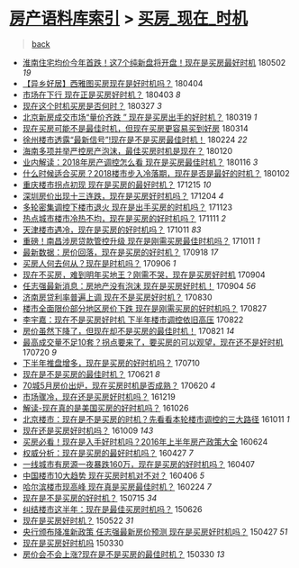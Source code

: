 [房产语料库索引](../../README.md)  > [买房_现在_时机](买房_现在_时机.md)
====
> [back](../README.md)

- [淮南住宅均价今年首跌！这7个纯新盘将开盘！现在是买房最好时机](http://jkwz.applinzi.com/ittc/7098556800276366343.html#%E6%B7%AE%E5%8D%97%E4%BD%8F%E5%AE%85%E5%9D%87%E4%BB%B7%E4%BB%8A%E5%B9%B4%E9%A6%96%E8%B7%8C%EF%BC%81%E8%BF%997%E4%B8%AA%E7%BA%AF%E6%96%B0%E7%9B%98%E5%B0%86%E5%BC%80%E7%9B%98%EF%BC%81%E7%8E%B0%E5%9C%A8%E6%98%AF%E4%B9%B0%E6%88%BF%E6%9C%80%E5%A5%BD%E6%97%B6%E6%9C%BA) 180502 *19* 
- [【异乡好居】西雅图买房现在是好时机吗？](http://jkwz.applinzi.com/ittc/7088056836983096337.html#%E3%80%90%E5%BC%82%E4%B9%A1%E5%A5%BD%E5%B1%85%E3%80%91%E8%A5%BF%E9%9B%85%E5%9B%BE%E4%B9%B0%E6%88%BF%E7%8E%B0%E5%9C%A8%E6%98%AF%E5%A5%BD%E6%97%B6%E6%9C%BA%E5%90%97%EF%BC%9F) 180404  
- [市场在下行 现在正是买房好时机？](http://jkwz.applinzi.com/ittc/7087686836266992651.html#%E5%B8%82%E5%9C%BA%E5%9C%A8%E4%B8%8B%E8%A1%8C+%E7%8E%B0%E5%9C%A8%E6%AD%A3%E6%98%AF%E4%B9%B0%E6%88%BF%E5%A5%BD%E6%97%B6%E6%9C%BA%EF%BC%9F) 180403 *8* 
- [现在这个时机买房是否何时？](http://jkwz.applinzi.com/ittc/7085047101769909259.html#%E7%8E%B0%E5%9C%A8%E8%BF%99%E4%B8%AA%E6%97%B6%E6%9C%BA%E4%B9%B0%E6%88%BF%E6%98%AF%E5%90%A6%E4%BD%95%E6%97%B6%EF%BC%9F) 180327 *3* 
- [北京新房成交市场“量价齐跌 ” 现在是买房出手的好时机？](http://jkwz.applinzi.com/ittc/7082204104841757712.html#%E5%8C%97%E4%BA%AC%E6%96%B0%E6%88%BF%E6%88%90%E4%BA%A4%E5%B8%82%E5%9C%BA%E2%80%9C%E9%87%8F%E4%BB%B7%E9%BD%90%E8%B7%8C+%E2%80%9D+%E7%8E%B0%E5%9C%A8%E6%98%AF%E4%B9%B0%E6%88%BF%E5%87%BA%E6%89%8B%E7%9A%84%E5%A5%BD%E6%97%B6%E6%9C%BA%EF%BC%9F) 180319 *1* 
- [现在买房可能不是最佳时机，但现在买房更容易买到好房](http://jkwz.applinzi.com/ittc/7080276203108041739.html#%E7%8E%B0%E5%9C%A8%E4%B9%B0%E6%88%BF%E5%8F%AF%E8%83%BD%E4%B8%8D%E6%98%AF%E6%9C%80%E4%BD%B3%E6%97%B6%E6%9C%BA%EF%BC%8C%E4%BD%86%E7%8E%B0%E5%9C%A8%E4%B9%B0%E6%88%BF%E6%9B%B4%E5%AE%B9%E6%98%93%E4%B9%B0%E5%88%B0%E5%A5%BD%E6%88%BF) 180314  
- [徐州楼市透露“最新信号”!现在是不是买房最佳时机！](http://jkwz.applinzi.com/ittc/7073644831916426247.html#%E5%BE%90%E5%B7%9E%E6%A5%BC%E5%B8%82%E9%80%8F%E9%9C%B2%E2%80%9C%E6%9C%80%E6%96%B0%E4%BF%A1%E5%8F%B7%E2%80%9D%21%E7%8E%B0%E5%9C%A8%E6%98%AF%E4%B8%8D%E6%98%AF%E4%B9%B0%E6%88%BF%E6%9C%80%E4%BD%B3%E6%97%B6%E6%9C%BA%EF%BC%81) 180224 *22* 
- [海南多项并举严控房产泡沫，最佳买房时机是现在？](http://jkwz.applinzi.com/ittc/7060688941638747143.html#%E6%B5%B7%E5%8D%97%E5%A4%9A%E9%A1%B9%E5%B9%B6%E4%B8%BE%E4%B8%A5%E6%8E%A7%E6%88%BF%E4%BA%A7%E6%B3%A1%E6%B2%AB%EF%BC%8C%E6%9C%80%E4%BD%B3%E4%B9%B0%E6%88%BF%E6%97%B6%E6%9C%BA%E6%98%AF%E7%8E%B0%E5%9C%A8%EF%BC%9F) 180120  
- [业内解读：2018年房产调控怎么看 现在是买房最佳时机？](http://jkwz.applinzi.com/ittc/7059133533728015367.html#%E4%B8%9A%E5%86%85%E8%A7%A3%E8%AF%BB%EF%BC%9A2018%E5%B9%B4%E6%88%BF%E4%BA%A7%E8%B0%83%E6%8E%A7%E6%80%8E%E4%B9%88%E7%9C%8B+%E7%8E%B0%E5%9C%A8%E6%98%AF%E4%B9%B0%E6%88%BF%E6%9C%80%E4%BD%B3%E6%97%B6%E6%9C%BA%EF%BC%9F) 180116 *3* 
- [什么时候适合买房？2018楼市步入冷落期，现在是否是最好的时机？](http://jkwz.applinzi.com/ittc/7054011147601052688.html#%E4%BB%80%E4%B9%88%E6%97%B6%E5%80%99%E9%80%82%E5%90%88%E4%B9%B0%E6%88%BF%EF%BC%9F2018%E6%A5%BC%E5%B8%82%E6%AD%A5%E5%85%A5%E5%86%B7%E8%90%BD%E6%9C%9F%EF%BC%8C%E7%8E%B0%E5%9C%A8%E6%98%AF%E5%90%A6%E6%98%AF%E6%9C%80%E5%A5%BD%E7%9A%84%E6%97%B6%E6%9C%BA%EF%BC%9F) 180102  
- [重庆楼市拐点初现 现在是买房的最好时机？](http://jkwz.applinzi.com/ittc/7047311816596653073.html#%E9%87%8D%E5%BA%86%E6%A5%BC%E5%B8%82%E6%8B%90%E7%82%B9%E5%88%9D%E7%8E%B0+%E7%8E%B0%E5%9C%A8%E6%98%AF%E4%B9%B0%E6%88%BF%E7%9A%84%E6%9C%80%E5%A5%BD%E6%97%B6%E6%9C%BA%EF%BC%9F) 171215 *10* 
- [深圳房价出现十三连跌，现在是买房好时机吗？](http://jkwz.applinzi.com/ittc/7043311542697722896.html#%E6%B7%B1%E5%9C%B3%E6%88%BF%E4%BB%B7%E5%87%BA%E7%8E%B0%E5%8D%81%E4%B8%89%E8%BF%9E%E8%B7%8C%EF%BC%8C%E7%8E%B0%E5%9C%A8%E6%98%AF%E4%B9%B0%E6%88%BF%E5%A5%BD%E6%97%B6%E6%9C%BA%E5%90%97%EF%BC%9F) 171204 *4* 
- [多轮密集调控下楼市退火 现在是出手买房的时机吗？](http://jkwz.applinzi.com/ittc/7039049442731230224.html#%E5%A4%9A%E8%BD%AE%E5%AF%86%E9%9B%86%E8%B0%83%E6%8E%A7%E4%B8%8B%E6%A5%BC%E5%B8%82%E9%80%80%E7%81%AB+%E7%8E%B0%E5%9C%A8%E6%98%AF%E5%87%BA%E6%89%8B%E4%B9%B0%E6%88%BF%E7%9A%84%E6%97%B6%E6%9C%BA%E5%90%97%EF%BC%9F) 171123  
- [热点城市楼市冷热不均，现在是买房的好时机吗？](http://jkwz.applinzi.com/ittc/7034721720617927696.html#%E7%83%AD%E7%82%B9%E5%9F%8E%E5%B8%82%E6%A5%BC%E5%B8%82%E5%86%B7%E7%83%AD%E4%B8%8D%E5%9D%87%EF%BC%8C%E7%8E%B0%E5%9C%A8%E6%98%AF%E4%B9%B0%E6%88%BF%E7%9A%84%E5%A5%BD%E6%97%B6%E6%9C%BA%E5%90%97%EF%BC%9F) 171111 *2* 
- [天津楼市遇冷，现在是买房的好时机吗？](http://jkwz.applinzi.com/ittc/7023270706647925776.html#%E5%A4%A9%E6%B4%A5%E6%A5%BC%E5%B8%82%E9%81%87%E5%86%B7%EF%BC%8C%E7%8E%B0%E5%9C%A8%E6%98%AF%E4%B9%B0%E6%88%BF%E7%9A%84%E5%A5%BD%E6%97%B6%E6%9C%BA%E5%90%97%EF%BC%9F) 171011 *83* 
- [重磅！南昌涉房贷款管控升级 现在是刚需买房最佳时机吗？](http://jkwz.applinzi.com/ittc/7023173051762607120.html#%E9%87%8D%E7%A3%85%EF%BC%81%E5%8D%97%E6%98%8C%E6%B6%89%E6%88%BF%E8%B4%B7%E6%AC%BE%E7%AE%A1%E6%8E%A7%E5%8D%87%E7%BA%A7+%E7%8E%B0%E5%9C%A8%E6%98%AF%E5%88%9A%E9%9C%80%E4%B9%B0%E6%88%BF%E6%9C%80%E4%BD%B3%E6%97%B6%E6%9C%BA%E5%90%97%EF%BC%9F) 171011 *1* 
- [最新数据：房价回落，现在是买房的好时机？](http://jkwz.applinzi.com/ittc/7014696463186265104.html#%E6%9C%80%E6%96%B0%E6%95%B0%E6%8D%AE%EF%BC%9A%E6%88%BF%E4%BB%B7%E5%9B%9E%E8%90%BD%EF%BC%8C%E7%8E%B0%E5%9C%A8%E6%98%AF%E4%B9%B0%E6%88%BF%E7%9A%84%E5%A5%BD%E6%97%B6%E6%9C%BA%EF%BC%9F) 170918 *17* 
- [买房人何去何从？现在是时机吗？](http://jkwz.applinzi.com/ittc/7010137819434189840.html#%E4%B9%B0%E6%88%BF%E4%BA%BA%E4%BD%95%E5%8E%BB%E4%BD%95%E4%BB%8E%EF%BC%9F%E7%8E%B0%E5%9C%A8%E6%98%AF%E6%97%B6%E6%9C%BA%E5%90%97%EF%BC%9F) 170906 *1* 
- [现在不买房，难到明年买地王？刚需不哭，现在是买房好时机](http://jkwz.applinzi.com/ittc/7009508432212919313.html#%E7%8E%B0%E5%9C%A8%E4%B8%8D%E4%B9%B0%E6%88%BF%EF%BC%8C%E9%9A%BE%E5%88%B0%E6%98%8E%E5%B9%B4%E4%B9%B0%E5%9C%B0%E7%8E%8B%EF%BC%9F%E5%88%9A%E9%9C%80%E4%B8%8D%E5%93%AD%EF%BC%8C%E7%8E%B0%E5%9C%A8%E6%98%AF%E4%B9%B0%E6%88%BF%E5%A5%BD%E6%97%B6%E6%9C%BA) 170904  
- [任志强最新消息：房地产没有泡沫 现在是买房好时机！](http://jkwz.applinzi.com/ittc/7009403844872897553.html#%E4%BB%BB%E5%BF%97%E5%BC%BA%E6%9C%80%E6%96%B0%E6%B6%88%E6%81%AF%EF%BC%9A%E6%88%BF%E5%9C%B0%E4%BA%A7%E6%B2%A1%E6%9C%89%E6%B3%A1%E6%B2%AB+%E7%8E%B0%E5%9C%A8%E6%98%AF%E4%B9%B0%E6%88%BF%E5%A5%BD%E6%97%B6%E6%9C%BA%EF%BC%81) 170904 *56* 
- [济南房贷利率普遍上调 现在不是买房好时机？](http://jkwz.applinzi.com/ittc/7007613670258115600.html#%E6%B5%8E%E5%8D%97%E6%88%BF%E8%B4%B7%E5%88%A9%E7%8E%87%E6%99%AE%E9%81%8D%E4%B8%8A%E8%B0%83+%E7%8E%B0%E5%9C%A8%E4%B8%8D%E6%98%AF%E4%B9%B0%E6%88%BF%E5%A5%BD%E6%97%B6%E6%9C%BA%EF%BC%9F) 170830  
- [楼市全面限价部分地区房价下跌 现在是刚需买房的好时机吗？](http://jkwz.applinzi.com/ittc/7006396244317176849.html#%E6%A5%BC%E5%B8%82%E5%85%A8%E9%9D%A2%E9%99%90%E4%BB%B7%E9%83%A8%E5%88%86%E5%9C%B0%E5%8C%BA%E6%88%BF%E4%BB%B7%E4%B8%8B%E8%B7%8C+%E7%8E%B0%E5%9C%A8%E6%98%AF%E5%88%9A%E9%9C%80%E4%B9%B0%E6%88%BF%E7%9A%84%E5%A5%BD%E6%97%B6%E6%9C%BA%E5%90%97%EF%BC%9F) 170827  
- [李宇嘉：现在不是买房好时机 下半年楼市调控依旧高压](http://jkwz.applinzi.com/ittc/7004454497248871185.html#%E6%9D%8E%E5%AE%87%E5%98%89%EF%BC%9A%E7%8E%B0%E5%9C%A8%E4%B8%8D%E6%98%AF%E4%B9%B0%E6%88%BF%E5%A5%BD%E6%97%B6%E6%9C%BA+%E4%B8%8B%E5%8D%8A%E5%B9%B4%E6%A5%BC%E5%B8%82%E8%B0%83%E6%8E%A7%E4%BE%9D%E6%97%A7%E9%AB%98%E5%8E%8B) 170822  
- [房价虽然下降了，但现在却不是买房的最佳时机！](http://jkwz.applinzi.com/ittc/7004191540816380945.html#%E6%88%BF%E4%BB%B7%E8%99%BD%E7%84%B6%E4%B8%8B%E9%99%8D%E4%BA%86%EF%BC%8C%E4%BD%86%E7%8E%B0%E5%9C%A8%E5%8D%B4%E4%B8%8D%E6%98%AF%E4%B9%B0%E6%88%BF%E7%9A%84%E6%9C%80%E4%BD%B3%E6%97%B6%E6%9C%BA%EF%BC%81) 170821 *14* 
- [最高成交量不足10套？拐点要来了，要买房的可以观望，现在还不是好时机](http://jkwz.applinzi.com/ittc/6992320554689102864.html#%E6%9C%80%E9%AB%98%E6%88%90%E4%BA%A4%E9%87%8F%E4%B8%8D%E8%B6%B310%E5%A5%97%EF%BC%9F%E6%8B%90%E7%82%B9%E8%A6%81%E6%9D%A5%E4%BA%86%EF%BC%8C%E8%A6%81%E4%B9%B0%E6%88%BF%E7%9A%84%E5%8F%AF%E4%BB%A5%E8%A7%82%E6%9C%9B%EF%BC%8C%E7%8E%B0%E5%9C%A8%E8%BF%98%E4%B8%8D%E6%98%AF%E5%A5%BD%E6%97%B6%E6%9C%BA) 170720 *9* 
- [下半年推盘增多，现在是买房的好时机吗？](http://jkwz.applinzi.com/ittc/6988736005648417797.html#%E4%B8%8B%E5%8D%8A%E5%B9%B4%E6%8E%A8%E7%9B%98%E5%A2%9E%E5%A4%9A%EF%BC%8C%E7%8E%B0%E5%9C%A8%E6%98%AF%E4%B9%B0%E6%88%BF%E7%9A%84%E5%A5%BD%E6%97%B6%E6%9C%BA%E5%90%97%EF%BC%9F) 170710  
- [现在是不是买房的最佳时机？](http://jkwz.applinzi.com/ittc/6981626165989999621.html#%E7%8E%B0%E5%9C%A8%E6%98%AF%E4%B8%8D%E6%98%AF%E4%B9%B0%E6%88%BF%E7%9A%84%E6%9C%80%E4%BD%B3%E6%97%B6%E6%9C%BA%EF%BC%9F) 170621 *8* 
- [70城5月房价出炉，现在买房时机是否成熟？](http://jkwz.applinzi.com/ittc/6981117453458211844.html#70%E5%9F%8E5%E6%9C%88%E6%88%BF%E4%BB%B7%E5%87%BA%E7%82%89%EF%BC%8C%E7%8E%B0%E5%9C%A8%E4%B9%B0%E6%88%BF%E6%97%B6%E6%9C%BA%E6%98%AF%E5%90%A6%E6%88%90%E7%86%9F%EF%BC%9F) 170620 *4* 
- [市场骤冷，现在还是买房好时机吗？](http://jkwz.applinzi.com/ittc/6913424505136743429.html#%E5%B8%82%E5%9C%BA%E9%AA%A4%E5%86%B7%EF%BC%8C%E7%8E%B0%E5%9C%A8%E8%BF%98%E6%98%AF%E4%B9%B0%E6%88%BF%E5%A5%BD%E6%97%B6%E6%9C%BA%E5%90%97%EF%BC%9F) 161219  
- [解读-现在真的是美国买房的好时机吗？](http://jkwz.applinzi.com/ittc/6893347918957773828.html#%E8%A7%A3%E8%AF%BB-%E7%8E%B0%E5%9C%A8%E7%9C%9F%E7%9A%84%E6%98%AF%E7%BE%8E%E5%9B%BD%E4%B9%B0%E6%88%BF%E7%9A%84%E5%A5%BD%E6%97%B6%E6%9C%BA%E5%90%97%EF%BC%9F) 161026  
- [北京楼市：现在是不是买房的时机？先看看本轮楼市调控的三大路径](http://jkwz.applinzi.com/ittc/6887865617700357125.html#%E5%8C%97%E4%BA%AC%E6%A5%BC%E5%B8%82%EF%BC%9A%E7%8E%B0%E5%9C%A8%E6%98%AF%E4%B8%8D%E6%98%AF%E4%B9%B0%E6%88%BF%E7%9A%84%E6%97%B6%E6%9C%BA%EF%BC%9F%E5%85%88%E7%9C%8B%E7%9C%8B%E6%9C%AC%E8%BD%AE%E6%A5%BC%E5%B8%82%E8%B0%83%E6%8E%A7%E7%9A%84%E4%B8%89%E5%A4%A7%E8%B7%AF%E5%BE%84) 161011 *1* 
- [现在还是买房好时机吗？](http://jkwz.applinzi.com/ittc/6886930273307984900.html#%E7%8E%B0%E5%9C%A8%E8%BF%98%E6%98%AF%E4%B9%B0%E6%88%BF%E5%A5%BD%E6%97%B6%E6%9C%BA%E5%90%97%EF%BC%9F) 161009 *143* 
- [买房必看！现在是入手好时机吗？2016年上半年房产政策大全](http://jkwz.applinzi.com/ittc/6847270088335688709.html#%E4%B9%B0%E6%88%BF%E5%BF%85%E7%9C%8B%EF%BC%81%E7%8E%B0%E5%9C%A8%E6%98%AF%E5%85%A5%E6%89%8B%E5%A5%BD%E6%97%B6%E6%9C%BA%E5%90%97%EF%BC%9F2016%E5%B9%B4%E4%B8%8A%E5%8D%8A%E5%B9%B4%E6%88%BF%E4%BA%A7%E6%94%BF%E7%AD%96%E5%A4%A7%E5%85%A8) 160624  
- [权威分析：现在是买房的最好时机吗？](http://jkwz.applinzi.com/ittc/6825786441342649349.html#%E6%9D%83%E5%A8%81%E5%88%86%E6%9E%90%EF%BC%9A%E7%8E%B0%E5%9C%A8%E6%98%AF%E4%B9%B0%E6%88%BF%E7%9A%84%E6%9C%80%E5%A5%BD%E6%97%B6%E6%9C%BA%E5%90%97%EF%BC%9F) 160427 *7* 
- [一线城市有房源一夜暴跌160万，现在是买房的好时机吗？](http://jkwz.applinzi.com/ittc/6818390299290108933.html#%E4%B8%80%E7%BA%BF%E5%9F%8E%E5%B8%82%E6%9C%89%E6%88%BF%E6%BA%90%E4%B8%80%E5%A4%9C%E6%9A%B4%E8%B7%8C160%E4%B8%87%EF%BC%8C%E7%8E%B0%E5%9C%A8%E6%98%AF%E4%B9%B0%E6%88%BF%E7%9A%84%E5%A5%BD%E6%97%B6%E6%9C%BA%E5%90%97%EF%BC%9F) 160407  
- [中国楼市10大趋势 现在买房时机对不对？](http://jkwz.applinzi.com/ittc/6817903097976210436.html#%E4%B8%AD%E5%9B%BD%E6%A5%BC%E5%B8%8210%E5%A4%A7%E8%B6%8B%E5%8A%BF+%E7%8E%B0%E5%9C%A8%E4%B9%B0%E6%88%BF%E6%97%B6%E6%9C%BA%E5%AF%B9%E4%B8%8D%E5%AF%B9%EF%BC%9F) 160406 *5* 
- [哈尔滨楼市现高峰 现在真是买房最佳时机？](http://jkwz.applinzi.com/ittc/6802300231160955908.html#%E5%93%88%E5%B0%94%E6%BB%A8%E6%A5%BC%E5%B8%82%E7%8E%B0%E9%AB%98%E5%B3%B0+%E7%8E%B0%E5%9C%A8%E7%9C%9F%E6%98%AF%E4%B9%B0%E6%88%BF%E6%9C%80%E4%BD%B3%E6%97%B6%E6%9C%BA%EF%BC%9F) 160224 *7* 
- [现在是不是买房的好时机？](http://jkwz.applinzi.com/ittc/547650615070862243.html#%E7%8E%B0%E5%9C%A8%E6%98%AF%E4%B8%8D%E6%98%AF%E4%B9%B0%E6%88%BF%E7%9A%84%E5%A5%BD%E6%97%B6%E6%9C%BA%EF%BC%9F) 150715 *34* 
- [纠结楼市这半年：现在是最佳买房时机吗？](http://jkwz.applinzi.com/ittc/547650611424133589.html#%E7%BA%A0%E7%BB%93%E6%A5%BC%E5%B8%82%E8%BF%99%E5%8D%8A%E5%B9%B4%EF%BC%9A%E7%8E%B0%E5%9C%A8%E6%98%AF%E6%9C%80%E4%BD%B3%E4%B9%B0%E6%88%BF%E6%97%B6%E6%9C%BA%E5%90%97%EF%BC%9F) 150626  
- [现在是买房好时机？](http://jkwz.applinzi.com/ittc/547650611412162869.html#%E7%8E%B0%E5%9C%A8%E6%98%AF%E4%B9%B0%E6%88%BF%E5%A5%BD%E6%97%B6%E6%9C%BA%EF%BC%9F) 150522 *31* 
- [央行颁布降准新政策 任志强最新房价预测 现在是买房好时机吗？](http://jkwz.applinzi.com/ittc/547650611406890995.html#%E5%A4%AE%E8%A1%8C%E9%A2%81%E5%B8%83%E9%99%8D%E5%87%86%E6%96%B0%E6%94%BF%E7%AD%96+%E4%BB%BB%E5%BF%97%E5%BC%BA%E6%9C%80%E6%96%B0%E6%88%BF%E4%BB%B7%E9%A2%84%E6%B5%8B+%E7%8E%B0%E5%9C%A8%E6%98%AF%E4%B9%B0%E6%88%BF%E5%A5%BD%E6%97%B6%E6%9C%BA%E5%90%97%EF%BC%9F) 150427 *51* 
- [现在是买房好时机吗](http://jkwz.applinzi.com/ittc/547650611402130551.html#%E7%8E%B0%E5%9C%A8%E6%98%AF%E4%B9%B0%E6%88%BF%E5%A5%BD%E6%97%B6%E6%9C%BA%E5%90%97) 150330  
- [房价会不会上涨?现在是不是买房的最佳时机？](http://jkwz.applinzi.com/ittc/547650611402605096.html#%E6%88%BF%E4%BB%B7%E4%BC%9A%E4%B8%8D%E4%BC%9A%E4%B8%8A%E6%B6%A8%3F%E7%8E%B0%E5%9C%A8%E6%98%AF%E4%B8%8D%E6%98%AF%E4%B9%B0%E6%88%BF%E7%9A%84%E6%9C%80%E4%BD%B3%E6%97%B6%E6%9C%BA%EF%BC%9F) 150330 *13* 
